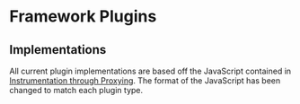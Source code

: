 # Framework Plugins

## Implementations

All current plugin implementations are based off the JavaScript contained in [Instrumentation through Proxying](https://gitlab.ecs.vuw.ac.nz/course-work/project489/2023/gulabjaye/dom-instrumentation-to-display-provenance-data/-/tree/main/JavaScript%20Instrumentation/Instrumentation%20through%20Proxying). The format of the JavaScript has been changed to match each plugin type.
